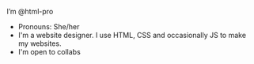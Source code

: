 I’m @html-pro
- Pronouns: She/her
- I'm a website designer. I use HTML, CSS and occasionally JS to make my websites.
- I'm open to collabs
<!---
html-pro/html-pro is a ✨ special ✨ repository because its `README.md` (this file) appears on your GitHub profile.
You can click the Preview link to take a look at your changes.
--->
